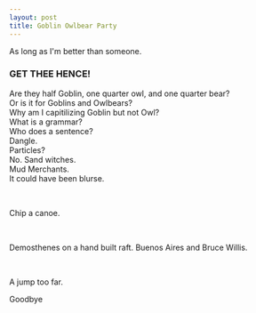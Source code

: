 ```yaml
---
layout: post
title: Goblin Owlbear Party
---
```


As long as I'm better than someone.

### GET THEE HENCE!  
  
Are they half Goblin, one quarter owl, and one quarter bear?  
Or is it for Goblins and Owlbears?  
Why am I capitilizing Goblin but not Owl?  
What is a grammar?  
Who does a sentence?  
Dangle.  
Particles?  
No. Sand witches.  
Mud Merchants.  
It could have been blurse.

<br>

Chip a canoe.

<br>

Demosthenes on a hand built raft.
Buenos Aires and Bruce Willis.

<br>

A jump too far.




Goodbye
